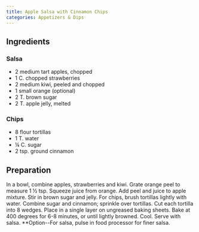 ```yaml
---
title: Apple Salsa with Cinnamon Chips
categories: Appetizers & Dips
---
```


## Ingredients

### Salsa

- 2 medium tart apples, chopped
- 1 C.  chopped strawberries
- 2 medium kiwi, peeled and chopped
- 1 small orange (optional)
- 2 T. brown sugar
- 2 T. apple jelly, melted

### Chips

- 8 flour tortillas
- 1 T. water
- ¼ C.  sugar
- 2 tsp. ground cinnamon

## Preparation

In a bowl, combine apples, strawberries and kiwi.  Grate orange peel to measure 1 ½ tsp. Squeeze juice from orange.  Add peel and juice to apple mixture.  Stir in brown sugar and jelly.  For chips, brush tortillas lightly with water.  Combine sugar and cinnamon; sprinkle over tortillas.  Cut each tortilla into 8 wedges.  Place in a single layer on ungreased baking sheets.  Bake at 400 degrees for 6-8 minutes, or until lightly browned.  Cool.  Serve with salsa.   **Option--For salsa, pulse in food processor for finer salsa.

